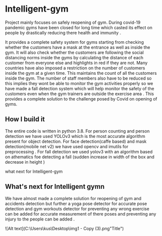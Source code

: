 # Intelligent-gym
Project mainly focuses on safely reopening of gym. During covid-19 pandemic gyms have been closed for long time which casted its effect on people by drastically reducing there health and immunity .


It provides a complete safety system for gyms starting from checking whether the customers have a mask at the entrance as well as inside the gym. It will also check whether the customers are following the social distancing norms inside the gyms by calculating the distance of each customer from everyone else and highlights in red if they are not. Many countries have also imposed a restriction on the number of customers inside the gym at a given time. This maintains the count of all the customers inside the gym. The number of staff members also have to be reduced so this implies they wont be able to monitor the gym activities properly so we have made a fall detection system which will help monitor the safety of the customers even when the gym trainers are outside the exercise area . This provides a complete solution to the challenge posed by Covid on opening of gyms.


## How I build it
The entire code is written in python 3.8. For person counting and person detection we have used YOLOv3 which is the most accurate algorithm present for object detection. For face detection(caffe based) and mask detection(mobile net v2) we have used opencv and imutils for preprocessing .
For fall detection we used yolov3 with an algorithm based on athematics foe detecting a fall (sudden increase in width of the box and decrease in height )


what next for Intelligent-gym
## What's next for Intelligent gymn  
We have almost made a complete solution for reopening of gym and accidents detection but further a yoga pose detector for accurate pose detection and gym workouts detector for preventing any wrong exercise can be added for accurate measurement of there poses and preventing any injury to the people can be added .

![Alt text](‪C:\Users\kus\Desktop\img1 - Copy (3).png"Title")
